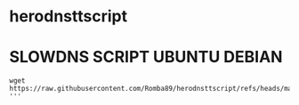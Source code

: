 # herodnsttscript
# SLOWDNS SCRIPT UBUNTU DEBIAN
```
wget https://raw.githubusercontent.com/Romba89/herodnsttscript/refs/heads/main/mahboub
'''
